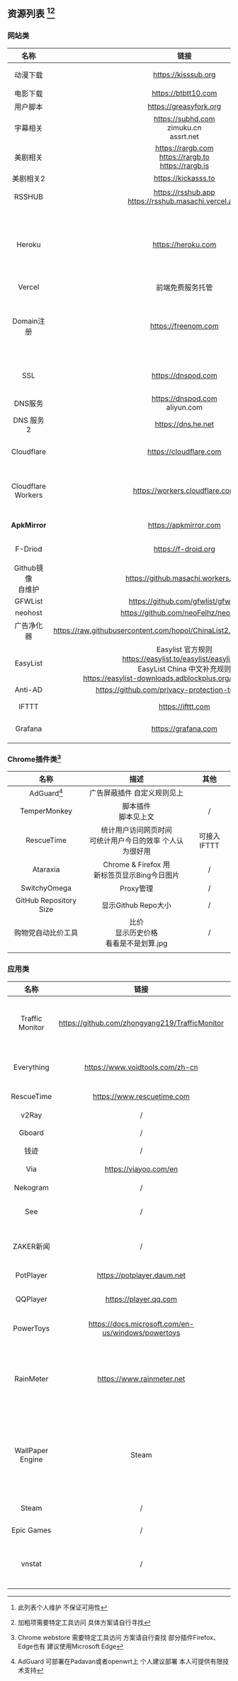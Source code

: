 ## 资源列表 [^1][^2]

### 网站类
|名称|链接|描述|其他|
|:-----:|:----:|:----:|:----:|
| 动漫下载 | https://kisssub.org | 动画下载站 | url中即包含torrent hash 没必要开启虫洞 |
| 电影下载 | https://btbtt10.com | 电影剧集下载 | 包含广告 请使用去广告 |
| 用户脚本 | https://greasyfork.org | 用户脚本 | / |
| 字幕相关 | https://subhd.com<br>zimuku.cn<br>assrt.net | 电影剧集字幕相关 | / |
| 美剧相关 | https://rargb.com<br>https://rargb.to<br>https://rargb.is | 美剧 | 生肉注意 |
| 美剧相关2 | https://kickasss.to | / | 可能已经down了 使用前请确认可用 |
| RSSHUB | https://rsshub.app<br>https://rsshub.masachi.vercel.app | RSS订阅 | 文档地址: docs.rsshub.app 可私有部署 |
| Heroku | https://heroku.com | 免费服务托管 | 注册用户600+h/month free，绑定信用卡之后1000+h/month free <br>可使用container<br>web建议nginx<br>nginx buildpack: https://github.com/heroku/heroku-buildpack-nginx |
| Vercel | 前端免费服务托管 | 注册用户free | / |
| Domain注册 | https://freenom.com | domain注册 但是不是com这类域名<br>不用备案<br>每年可free续 12month | / |
| SSL | https://dnspod.com | 腾讯的SSL <br>单网站无限续 1年 | / |
| DNS服务 | https://dnspod.com<br>aliyun.com | 国内DNS服务 | / |
| DNS 服务2 | https://dns.he.net | HE DNS <br> 建议部署一套<br>| / |
| Cloudflare | https://cloudflare.com | DNS&SSL&CDN一站式解决方案<br>部分功能收费 | Cloudflare不能与其他DNS服务混用 请注意 |
| Cloudflare Workers | https://workers.cloudflare.com | 边缘计算<br> 只需要写js、ruby之类的代码即刻开箱使用 | 网站镜像制作参考: https://github.com/xiaoyang-sde/rocket-booster |
| **ApkMirror** | https://apkmirror.com | Google Play 应用 | / |
| F-Driod | https://f-droid.org  | 开源的Android应用 商店 | / |
| Github镜像<br>自维护 | https://github.masachi.workers.dev | Cloudflare Workers 维护的镜像 | 不可登录 不可clone |
| GFWList | https://github.com/gfwlist/gfwlist | / | / |
| neohost | https://github.com/neoFelhz/neohosts | ads | / |
| 广告净化器 | https://raw.githubusercontent.com/hopol/ChinaList2.0/master/ChinaList2.0.txt | video ads | / |
| EasyList | Easylist 官方规则<br>https://easylist.to/easylist/easylist.txt<br>EasyList China 中文补充规则<br>https://easylist-downloads.adblockplus.org/easylistchina.txt | ads | / |
| Anti-AD | https://github.com/privacy-protection-tools/anti-AD | ads |  |
| IFTTT | https://ifttt.com | 触发器 if this then that | 可于应用连接并触发相关推送 |
| Grafana | https://grafana.com | 数据看板 | 需配合Prometheus<br>free 10 dashboards |
|  |  |  |  |

### Chrome插件类[^3]
|名称|描述|其他|
|:-----:|:----:|:----:|
| AdGuard[^4] | 广告屏蔽插件  自定义规则见上 |
| TemperMonkey | 脚本插件<br>脚本见上文 | / |
| RescueTime | 统计用户访问网页时间<br>可统计用户今日的效率 个人认为很好用 | 可接入IFTTT |
| Ataraxia | Chrome & Firefox 用<br>新标签页显示Bing今日图片 | / |
| SwitchyOmega | Proxy管理 | / |
| GitHub Repository Size | 显示Github Repo大小 | / |
| 购物党自动比价工具 | 比价<br>显示历史价格<br>看看是不是划算.jpg | / |
|  |  |  |


### 应用类
|名称|链接|平台|描述|其他|
|:-----:|:----:|:----:|:----:|:----:|
| Traffic Monitor | https://github.com/zhongyang219/TrafficMonitor | Windows | 显示网络以及系统资源情况 | gitee上也有 但是网址我忘了 |
| Everything | https://www.voidtools.com/zh-cn | Windows | 文件查找 | 建议下载便携版 |
| RescueTime | https://www.rescuetime.com | 全平台 | 时间监控 | 个人推荐 |
| v2Ray | / | 全平台 | 自行查找 | / |
| Gboard | / | Android | Google输入法 | / |
| 钱迹 | / | Android | 记账用 | / |
| Via | https://viayoo.com/en | Android | 轻量级浏览器 | / |
| Nekogram | / | Android | 自行查找 | / |
| See | / | Android | 微博第三方简洁向客户端 | / |
| ZAKER新闻 | / | Android/iOS | 类RSS向新闻客户端 | 个人推荐 |
| PotPlayer | https://potplayer.daum.net | Windows | 视频播放器 | / |
| QQPlayer | https://player.qq.com | Windows/MacOS | 视频播放器 | / |
| PowerToys | https://docs.microsoft.com/en-us/windows/powertoys | Windows | Windows平台增强工具 | 我没用过但听说过 |
| RainMeter | https://www.rainmeter.net | Windows | 桌面增强 | 我用的时候还是收费的，现在好像free了 |
| WallPaper Engine | Steam | Windows | 壁纸增强 | Steam上19元好像，不打折，甚至还涨了一块 |
| Steam | / | Windows/MacOS/Linux | 游戏 | -80% off |
| Epic Games | / | Windows(可能其他平台也有) | 游戏 | 喜+1 |
| vnstat | / | Linux | 网络监控 | 一般用于Server上 |
|  |  |  |  |  |


[^1]: 此列表个人维护 不保证可用性

[^2]: 加粗项需要特定工具访问 具体方案请自行寻找

[^3]: Chrome webstore 需要特定工具访问 方案请自行查找  部分插件Firefox、Edge也有 建议使用Microsoft Edge

[^4]: AdGuard 可部署在Padavan或者openwrt上 个人建议部署 本人可提供有限技术支持
